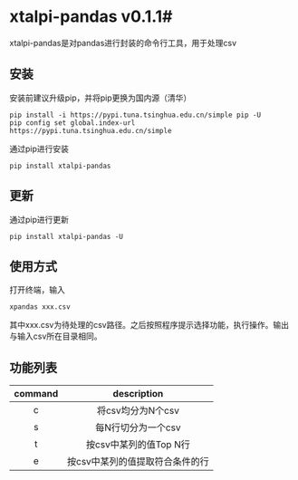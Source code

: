 # xtalpi-pandas v0.1.1#

xtalpi-pandas是对pandas进行封装的命令行工具，用于处理csv

## 安装 ##
安装前建议升级pip，并将pip更换为国内源（清华）
```
pip install -i https://pypi.tuna.tsinghua.edu.cn/simple pip -U
pip config set global.index-url https://pypi.tuna.tsinghua.edu.cn/simple
```
通过pip进行安装
```
pip install xtalpi-pandas
```

## 更新 ##
通过pip进行更新
```
pip install xtalpi-pandas -U
```

## 使用方式 ##
打开终端，输入
```
xpandas xxx.csv
```
其中xxx.csv为待处理的csv路径。之后按照程序提示选择功能，执行操作。输出与输入csv所在目录相同。

## 功能列表  ##
|command|description|
|:-----:|:-----:|
|c|将csv均分为N个csv|
|s|每N行切分为一个csv|
|t|按csv中某列的值Top N行|
|e|按csv中某列的值提取符合条件的行|

